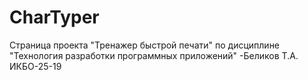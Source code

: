 # CharTyper
Страница проекта "Тренажер быстрой печати" по дисциплине "Технология разработки программных приложений" -Беликов Т.А. ИКБО-25-19
